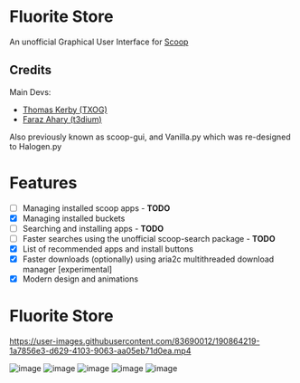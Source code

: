 # Fluorite Store
An unofficial Graphical User Interface for [Scoop](https://scoop.sh/)


## Credits

Main Devs:
- [Thomas Kerby (TXOG)](https://github.com/TXOG)
- [Faraz Ahary (t3dium)](https://github.com/t3dium)

Also previously known as scoop-gui, and Vanilla.py which was re-designed to Halogen.py

# Features 

- [ ] Managing installed scoop apps - **TODO**
- [x] Managing installed buckets
- [ ] Searching and installing apps - **TODO**
- [ ] Faster searches using the unofficial scoop-search package - **TODO**
- [x] List of recommended apps and install buttons
- [x] Faster downloads (optionally) using aria2c multithreaded download manager [experimental]
- [x] Modern design and animations

# Fluorite Store
https://user-images.githubusercontent.com/83690012/190864219-1a7856e3-d629-4103-9063-aa05eb71d0ea.mp4

![image](https://user-images.githubusercontent.com/83690012/190864502-db6cf96a-ee75-4b09-95b1-cb2fbcc11b49.png)
![image](https://user-images.githubusercontent.com/83690012/190864326-a82fac12-72ed-4f6c-8403-0fbc7a2f8e0f.png)
![image](https://user-images.githubusercontent.com/83690012/190864879-1c1d1067-c405-4f12-9fae-e1a1473193da.png)
![image](https://user-images.githubusercontent.com/83690012/190864847-2fd7f5df-5ba1-41eb-817f-0849df7f0c2e.png)
![image](https://user-images.githubusercontent.com/83690012/190864468-b9fa1315-85b9-41da-82ea-a01c8e9d69c8.png)
